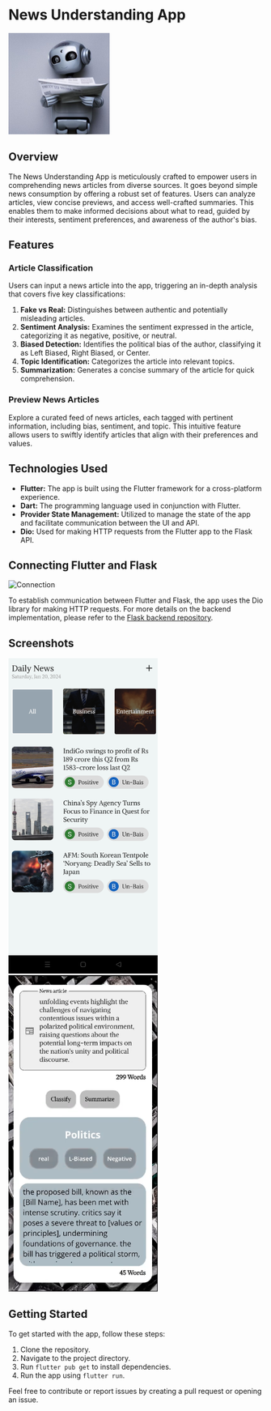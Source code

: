 # News Understanding App
<img src="https://raw.githubusercontent.com/News-Understanding/News-App/main/assets/images/logo.jpg" alt="Logo" width="200"/>


## Overview

The News Understanding App is meticulously crafted to empower users in comprehending news articles from diverse sources. It goes beyond simple news consumption by offering a robust set of features. Users can analyze articles, view concise previews, and access well-crafted summaries. This enables them to make informed decisions about what to read, guided by their interests, sentiment preferences, and awareness of the author's bias.

## Features

### Article Classification

Users can input a news article into the app, triggering an in-depth analysis that covers five key classifications:

1. **Fake vs Real:** Distinguishes between authentic and potentially misleading articles.
2. **Sentiment Analysis:** Examines the sentiment expressed in the article, categorizing it as negative, positive, or neutral.
3. **Biased Detection:** Identifies the political bias of the author, classifying it as Left Biased, Right Biased, or Center.
4. **Topic Identification:** Categorizes the article into relevant topics.
5. **Summarization:** Generates a concise summary of the article for quick comprehension.

### Preview News Articles

Explore a curated feed of news articles, each tagged with pertinent information, including bias, sentiment, and topic. This intuitive feature allows users to swiftly identify articles that align with their preferences and values.

## Technologies Used

- **Flutter:** The app is built using the Flutter framework for a cross-platform experience.
- **Dart:** The programming language used in conjunction with Flutter.
- **Provider State Management:** Utilized to manage the state of the app and facilitate communication between the UI and API.
- **Dio:** Used for making HTTP requests from the Flutter app to the Flask API.

## Connecting Flutter and Flask
![Connection](https://miro.medium.com/v2/resize:fit:1400/format:webp/1*O1imEbp9X8X6pzjf7bwfrw.png
)

To establish communication between Flutter and Flask, the app uses the Dio library for making HTTP requests. For more details on the backend implementation, please refer to the [Flask backend repository](https://github.com/News-Understanding/News-Backend?tab=readme-ov-file#news-understanding-backend).

## Screenshots
<img src="https://raw.githubusercontent.com/News-Understanding/News-App/main/assets/images/preview_news.jpg" alt="preview" width="295"/>
<img src="https://raw.githubusercontent.com/News-Understanding/News-App/main/assets/images/check_news_article.png" alt="classify" width="295"/>

## Getting Started

To get started with the app, follow these steps:

1. Clone the repository.
2. Navigate to the project directory.
3. Run `flutter pub get` to install dependencies.
4. Run the app using `flutter run`.

Feel free to contribute or report issues by creating a pull request or opening an issue.

